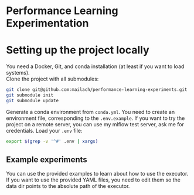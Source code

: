 # Performance Learning Experimentation

# Setting up the project locally
You need a Docker, Git, and conda installation (at least if you want to load systems).   
Clone the project with all submodules:


```sh
git clone git@github.com:mailach/performance-learning-experiments.git
git submodule init
git submodule update
```

Generate a conda environment from `conda.yml`.
You need to create an environment file, corresponding to the `.env.example`. If you want to try the project on a remote server, you can use my mlflow test server, ask me for credentials. 
Load your `.env` file:

```sh
export $(grep -v '^#' .env | xargs)
```

## Example experiments

You can use the provided examples to learn about how to use the executor. If you want to use the provided YAML files, you need to edit them so the data dir points to the absolute path of the executor. 
